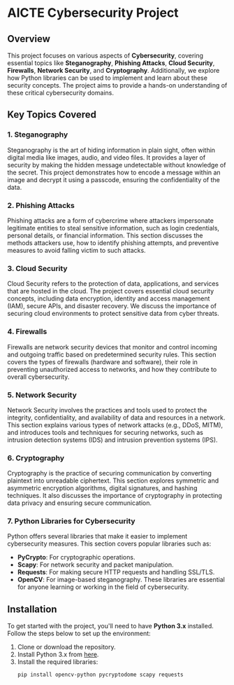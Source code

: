 # AICTE Cybersecurity Project

## Overview
This project focuses on various aspects of **Cybersecurity**, covering essential topics like **Steganography**, **Phishing Attacks**, **Cloud Security**, **Firewalls**, **Network Security**, and **Cryptography**. Additionally, we explore how Python libraries can be used to implement and learn about these security concepts. The project aims to provide a hands-on understanding of these critical cybersecurity domains.

## Key Topics Covered

### 1. **Steganography**
Steganography is the art of hiding information in plain sight, often within digital media like images, audio, and video files. It provides a layer of security by making the hidden message undetectable without knowledge of the secret. This project demonstrates how to encode a message within an image and decrypt it using a passcode, ensuring the confidentiality of the data.

### 2. **Phishing Attacks**
Phishing attacks are a form of cybercrime where attackers impersonate legitimate entities to steal sensitive information, such as login credentials, personal details, or financial information. This section discusses the methods attackers use, how to identify phishing attempts, and preventive measures to avoid falling victim to such attacks.

### 3. **Cloud Security**
Cloud Security refers to the protection of data, applications, and services that are hosted in the cloud. The project covers essential cloud security concepts, including data encryption, identity and access management (IAM), secure APIs, and disaster recovery. We discuss the importance of securing cloud environments to protect sensitive data from cyber threats.

### 4. **Firewalls**
Firewalls are network security devices that monitor and control incoming and outgoing traffic based on predetermined security rules. This section covers the types of firewalls (hardware and software), their role in preventing unauthorized access to networks, and how they contribute to overall cybersecurity.

### 5. **Network Security**
Network Security involves the practices and tools used to protect the integrity, confidentiality, and availability of data and resources in a network. This section explains various types of network attacks (e.g., DDoS, MITM), and introduces tools and techniques for securing networks, such as intrusion detection systems (IDS) and intrusion prevention systems (IPS).

### 6. **Cryptography**
Cryptography is the practice of securing communication by converting plaintext into unreadable ciphertext. This section explores symmetric and asymmetric encryption algorithms, digital signatures, and hashing techniques. It also discusses the importance of cryptography in protecting data privacy and ensuring secure communication.

### 7. **Python Libraries for Cybersecurity**
Python offers several libraries that make it easier to implement cybersecurity measures. This section covers popular libraries such as:
- **PyCrypto**: For cryptographic operations.
- **Scapy**: For network security and packet manipulation.
- **Requests**: For making secure HTTP requests and handling SSL/TLS.
- **OpenCV**: For image-based steganography.
These libraries are essential for anyone learning or working in the field of cybersecurity.

## Installation

To get started with the project, you'll need to have **Python 3.x** installed. Follow the steps below to set up the environment:

1. Clone or download the repository.
2. Install Python 3.x from [here](https://www.python.org/downloads/).
3. Install the required libraries:
   ```bash
   pip install opencv-python pycryptodome scapy requests
